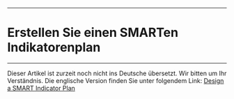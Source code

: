 ****
# Erstellen Sie einen SMARTen Indikatorenplan
---

Dieser Artikel ist zurzeit noch nicht ins Deutsche übersetzt. Wir bitten um Ihr Verständnis. Die englische Version finden Sie unter folgendem Link: [Design a SMART Indicator Plan](https://help.toladata.com/en/toladata-course/lesson-4-tracking-program-progress/smart-indicators.html)





